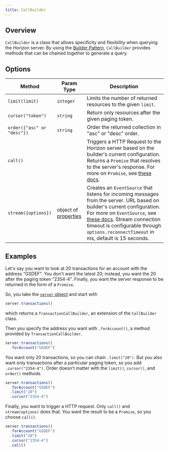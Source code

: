 ```yaml
---
title: CallBuilder
---
```


## Overview

`CallBuilder` is a class that allows specificity and flexibility when querying the Horizon server.  By using the [Builder Pattern](https://en.wikipedia.org/wiki/Builder_pattern), `CallBuilder` provides methods that can be chained together to generate a query.


## Options

| Method | Param Type | Description |
| --- | --- | --- |
| `limit(limit)` | `integer` | Limits the number of returned resources to the given `limit`.|
| `cursor("token")` | `string` | Return only resources after the given paging token. |
| `order({"asc" or "desc"})` | `string` |  Order the returned collection in "asc" or "desc" order. |
| `call()` | | Triggers a HTTP Request to the Horizon server based on the builder's current configuration.  Returns a `Promise` that resolves to the server's response.  For more on `Promise`, see [these docs](https://developer.mozilla.org/en-US/docs/Web/JavaScript/Reference/Global_Objects/Promise).|
| `stream({options})` | object of [properties](https://developer.mozilla.org/en-US/docs/Web/API/EventSource#Properties) | Creates an `EventSource` that listens for incoming messages from the server.  URL based on builder's current configuration.  For more on `EventSource`, see [these docs](https://developer.mozilla.org/en-US/docs/Web/API/EventSource). Stream connection timeout is configurable through `options.reconnectTimeout` in  ms, default is 15 seconds. |



## Examples

Let's say you want to look at 20 transactions for an account with the address "GSDEF".  You don't want the latest 20; instead, you want the 20 after the paging token "2354-4".  Finally, you want the server response to be returned in the form of a `Promise`.

So, you take the [`server` object](./server.md) and start with

```js
server.transactions()
```

which returns a `TransactionCallBuilder`, an extension of the `CallBuilder` class.

Then you specify the address you want with `.forAccount()`, a method provided by `TransactionCallBuilder`.

```js
server.transactions()
  .forAccount("GSDEF")
```

You want only 20 transactions, so you can chain `.limit("20")`.  But you also want only transactions after a particular paging token, so you add `.cursor("2354-4")`.  Order doesn't matter with the `limit()`, `cursor()`, and `order()` methods.

```js
server.transactions()
  .forAccount("GSDEF")
  .limit("20")
  .cursor("2354-4")
```

Finally, you want to trigger a HTTP request.  Only `call()` and `stream(options)` does that.  You want the result to be a `Promise`, so you choose `call()`.

```js
server.transactions()
  .forAccount("GSDEF")
  .limit("20")
  .cursor("2354-4")
  .call()
```

